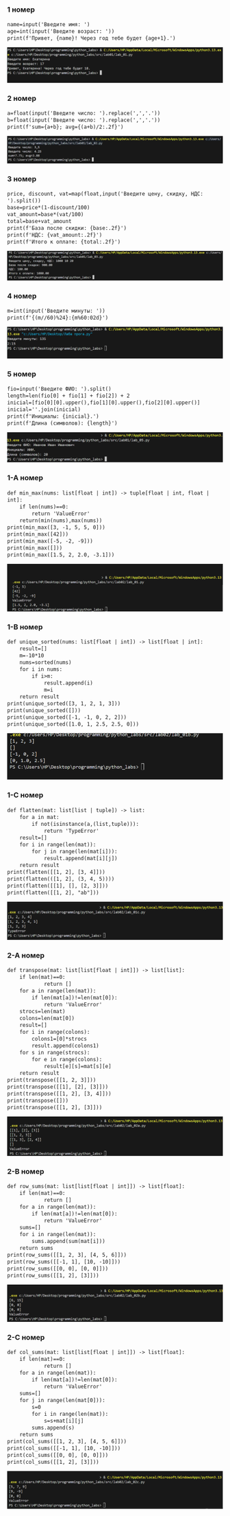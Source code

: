 ### 1 номер

```
name=input('Введите имя: ')
age=int(input('Введите возраст: '))
print(f'Привет, {name}! Через год тебе будет {age+1}.')
```

![01_greeting](/images/lab01/Снимок%20экрана%202025-09-17%20165619.png)

### 2 номер

```
a=float(input('Введите число: ').replace(',','.'))
b=float(input('Введите число: ').replace(',','.'))
print(f'sum={a+b}; avg={(a+b)/2:.2f}')
```

![02_sum_avg](/images/lab01/Снимок%20экрана%202025-09-17%20170604.png)

### 3 номер

```
price, discount, vat=map(float,input('Введите цену, скидку, НДС: ').split())
base=price*(1-discount/100)
vat_amount=base*(vat/100)
total=base+vat_amount
print(f'База после скидки: {base:.2f}')
print(f'НДС: {vat_amount:.2f}')
print(f'Итого к оплате: {total:.2f}')
```

![03_discount_vat](/images/lab01/Снимок%20экрана%202025-09-17%20170853.png)

### 4 номер

```
m=int(input('Введите минуты: '))
print(f'{(m//60)%24}:{m%60:02d}')
```

![04_minutes_to_hhmm](/images/lab01/Снимок%20экрана%202025-09-17%20173433.png)

### 5 номер

```
fio=input('Введите ФИО: ').split()
length=len(fio[0] + fio[1] + fio[2]) + 2
inicial=[fio[0][0].upper(),fio[1][0].upper(),fio[2][0].upper()]
inicial=''.join(inicial)
print(f'Инициалы: {inicial}.')
print(f'Длина (символов): {length}')
```

![05_initials_and_len.py](/images/lab01/Снимок%20экрана%202025-09-22%20112140.png)

### 1-A номер

```
def min_max(nums: list[float | int]) -> tuple[float | int, float | int]:
    if len(nums)==0:
        return 'ValueError'
    return(min(nums),max(nums))
print(min_max([3, -1, 5, 5, 0]))
print(min_max([42]))
print(min_max([-5, -2, -9]))
print(min_max([]))
print(min_max([1.5, 2, 2.0, -3.1]))
```

![01-A_arrays.py](/images/lab02/Снимок%20экрана%202025-09-24%20155533.png)

### 1-B номер

```
def unique_sorted(nums: list[float | int]) -> list[float | int]:
    result=[]
    m=-10*10
    nums=sorted(nums)
    for i in nums:
        if i>m:
            result.append(i)
            m=i
    return result
print(unique_sorted([3, 1, 2, 1, 3]))
print(unique_sorted([]))
print(unique_sorted([-1, -1, 0, 2, 2]))
print(unique_sorted([1.0, 1, 2.5, 2.5, 0]))
```

![01-B_arrays.py](/images/lab02/Снимок%20экрана%202025-09-29%20214002.png)

### 1-C номер

```
def flatten(mat: list[list | tuple]) -> list:
    for a in mat:
        if not(isinstance(a,(list,tuple))):
            return 'TypeError'
    result=[]
    for i in range(len(mat)):
        for j in range(len(mat[i])):
            result.append(mat[i][j])
    return result
print(flatten([[1, 2], [3, 4]]))
print(flatten(([1, 2], (3, 4, 5))))
print(flatten([[1], [], [2, 3]]))
print(flatten([[1, 2], "ab"]))
```

![01-C_arrays.py](/images/lab02/Снимок%20экрана%202025-09-29%20214215.png)

### 2-A номер

```
def transpose(mat: list[list[float | int]]) -> list[list]:
    if len(mat)==0:
            return []
    for a in range(len(mat)):
        if len(mat[a])!=len(mat[0]):
            return 'ValueError'
    strocs=len(mat)
    colons=len(mat[0])
    result=[]
    for i in range(colons):
        colons1=[0]*strocs
        result.append(colons1)
    for s in range(strocs):
        for e in range(colons):
            result[e][s]=mat[s][e]
    return result
print(transpose([[1, 2, 3]]))
print(transpose([[1], [2], [3]]))
print(transpose([[1, 2], [3, 4]]))
print(transpose([]))
print(transpose([[1, 2], [3]]))
```

![02-A_matrix.py](/images/lab02/Снимок%20экрана%202025-09-29%20214531.png)

### 2-B номер

```
def row_sums(mat: list[list[float | int]]) -> list[float]:
    if len(mat)==0:
            return []
    for a in range(len(mat)):
        if len(mat[a])!=len(mat[0]):
            return 'ValueError'
    sums=[]
    for i in range(len(mat)):
        sums.append(sum(mat[i]))
    return sums
print(row_sums([[1, 2, 3], [4, 5, 6]]))
print(row_sums([[-1, 1], [10, -10]]))
print(row_sums([[0, 0], [0, 0]]))
print(row_sums([[1, 2], [3]]))
```

![02-B_matrix.py](/images/lab02/Снимок%20экрана%202025-09-29%20214820.png)

### 2-C номер

```
def col_sums(mat: list[list[float | int]]) -> list[float]:
    if len(mat)==0:
            return []
    for a in range(len(mat)):
        if len(mat[a])!=len(mat[0]):
            return 'ValueError'
    sums=[]
    for j in range(len(mat[0])):
        s=0
        for i in range(len(mat)):
            s=s+mat[i][j]
        sums.append(s)
    return sums
print(col_sums([[1, 2, 3], [4, 5, 6]]))
print(col_sums([[-1, 1], [10, -10]]))
print(col_sums([[0, 0], [0, 0]]))
print(col_sums([[1, 2], [3]]))
```

![02-C_matrix.py](/images/lab02/Снимок%20экрана%202025-09-29%20215014.png)